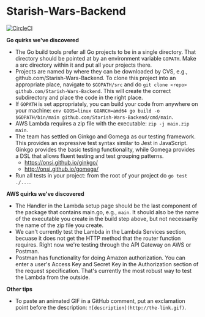 # Starish-Wars-Backend
[![CircleCI](https://circleci.com/gh/cbusby/Starish-Wars-Backend.svg?style=svg)](https://circleci.com/gh/cbusby/Starish-Wars-Backend)

**Go quirks we've discovered**

- The Go build tools prefer all Go projects to be in a single directory. That directory should be pointed at by an environment variable `GOPATH`. Make a src directory within it and put all your projects there.
- Projects are named by where they can be downloaded by CVS, e.g., github.com/Starish-Wars-Backend. To clone this project into an appropriate place, navigate to `$GOPATH/src` and do `git clone <repo> github.com/Starish-Wars-Backend`. This will create the correct subdirectory and place the code in the right place.
- If `GOPATH` is set appropriately, you can build your code from anywhere on your machine: `env GOOS=linux GOARCH=amd64 go build -o $GOPATH/bin/main github.com/Starish-Wars-Backend/cmd/main`.
- AWS Lambda requires a zip file with the executable: `zip -j main.zip main`.
- The team has settled on Ginkgo and Gomega as our testing framework. This provides an expressive test syntax similar to Jest in JavaScript. Ginkgo provides the basic testing functionality, while Gomega provides a DSL that allows fluent testing and test grouping patterns.
  - https://onsi.github.io/ginkgo/
  - http://onsi.github.io/gomega/
- Run all tests in your project: from the root of your project do `go test ./...`.

**AWS quirks we've discovered**

- The Handler in the Lambda setup page should be the last component of the package that contains main.go, e.g., `main`. It should also be the name of the executable you create in the build step above, but not necessarily the name of the zip file you create.
- We can't currently test the Lambda in the Lambda Services section, becuase it does not get the HTTP method that the router function requires. Right now we're testing through the API Gateway on AWS or Postman.
- Postman has functionality for doing Amazon authorization. You can enter a user's Access Key and Secret Key in the Authorization section of the request specification. That's currently the most robust way to test the Lambda from the outside.

**Other tips**
- To paste an animated GIF in a GitHub comment, put an exclamation point before the description: `![description](http://the-link.gif)`.

